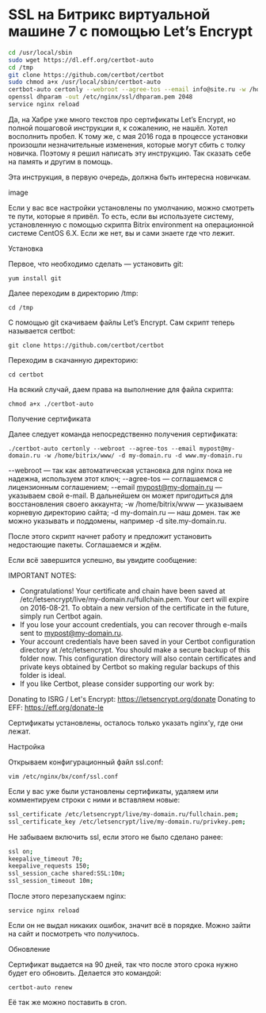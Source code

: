 # SSL на Битрикс виртуальной машине 7 с помощью Let’s Encrypt

```sh
cd /usr/local/sbin
sudo wget https://dl.eff.org/certbot-auto
cd /tmp
git clone https://github.com/certbot/certbot
sudo chmod a+x /usr/local/sbin/certbot-auto
certbot-auto certonly --webroot --agree-tos --email info@site.ru -w /home/bitrix/www/ -d site.ru -d www.site.ru -d test.site.ru
openssl dhparam -out /etc/nginx/ssl/dhparam.pem 2048
service nginx reload
```

Да, на Хабре уже много текстов про сертификаты Let’s Encrypt, но полной пошаговой инструкции я, к сожалению, не нашёл. Хотел восполнить пробел. К тому же, с мая 2016 года в процессе установки произошли незначительные изменения, которые могут сбить с толку новичка. Поэтому я решил написать эту инструкцию. Так сказать себе на память и другим в помощь.

Эта инструкция, в первую очередь, должна быть интересна новичкам.

image

Если у вас все настройки установлены по умолчанию, можно смотреть те пути, которые я привёл. То есть, если вы используете систему, установленную с помощью скрипта Bitrix environment на операционной системе CentOS 6.X. Если же нет, вы и сами знаете где что лежит.

Установка

Первое, что необходимо сделать — установить git:

`yum install git`

Далее переходим в директорию /tmp:

`cd /tmp`

С помощью git скачиваем файлы Let’s Encrypt. Сам скрипт теперь называется certbot:

`git clone https://github.com/certbot/certbot`


Переходим в скачанную директорию:

`cd certbot`

На всякий случай, даем права на выполнение для файла скрипта:

`chmod a+x ./certbot-auto`

Получение сертификата

Далее следует команда непосредственно получения сертификата:

`./certbot-auto certonly --webroot --agree-tos --email mypost@my-domain.ru -w /home/bitrix/www/ -d my-domain.ru -d www.my-domain.ru`

--webroot — так как автоматическая установка для nginx пока не надежна, используем этот ключ;
--agree-tos — соглашаемся с лицензионным соглашением;
--email mypost@my-domain.ru — указываем свой e-mail. В дальнейшем он может пригодиться для восстановления своего аккаунта;
-w /home/bitrix/www — указываем корневую директорию сайта;
-d my-domain.ru — наш домен. так же можно указывать и поддомены, например -d site.my-domain.ru.

После этого скрипт начнет работу и предложит установить недостающие пакеты. Соглашаемся и ждём.

Если всё завершится успешно, вы увидите сообщение:

IMPORTANT NOTES:
- Congratulations! Your certificate and chain have been saved at
/etc/letsencrypt/live/my-domain.ru/fullchain.pem. Your
cert will expire on 2016-08-21. To obtain a new version of the
certificate in the future, simply run Certbot again.
- If you lose your account credentials, you can recover through
e-mails sent to mypost@my-domain.ru.
- Your account credentials have been saved in your Certbot
configuration directory at /etc/letsencrypt. You should make a
secure backup of this folder now. This configuration directory will
also contain certificates and private keys obtained by Certbot so
making regular backups of this folder is ideal.
- If you like Certbot, please consider supporting our work by:

Donating to ISRG / Let's Encrypt: https://letsencrypt.org/donate
Donating to EFF: https://eff.org/donate-le

Сертификаты установлены, осталось только указать nginx'у, где они лежат.

Настройка

Открываем конфигурационный файл ssl.conf:

`vim /etc/nginx/bx/conf/ssl.conf`

Если у вас уже были установлены сертификаты, удаляем или комментируем строки с ними и вставляем новые:

```sh
ssl_certificate /etc/letsencrypt/live/my-domain.ru/fullchain.pem;
ssl_certificate_key /etc/letsencrypt/live/my-domain.ru/privkey.pem;
```

Не забываем включить ssl, если этого не было сделано ранее:

```sh
ssl on;
keepalive_timeout 70;
keepalive_requests 150;
ssl_session_cache shared:SSL:10m;
ssl_session_timeout 10m;
```

После этого перезапускаем nginx:

`service nginx reload`

Если он не выдал никаких ошибок, значит всё в порядке. Можно зайти на сайт и посмотреть что получилось.

Обновление

Сертификат выдается на 90 дней, так что после этого срока нужно будет его обновить. Делается это командой:

`certbot-auto renew`

Её так же можно поставить в cron.
